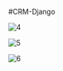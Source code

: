 #CRM-Django

![4](https://github.com/Murtadha9/CRM-Django/assets/138989987/5382619e-a21a-49c7-95b9-e9ebb3fb4b5e)

![5](https://github.com/Murtadha9/CRM-Django/assets/138989987/efe2921e-4499-4987-b8c9-96d6110ded10)

![6](https://github.com/Murtadha9/CRM-Django/assets/138989987/2cc7fe35-af48-4106-84f0-250440c6b845)
